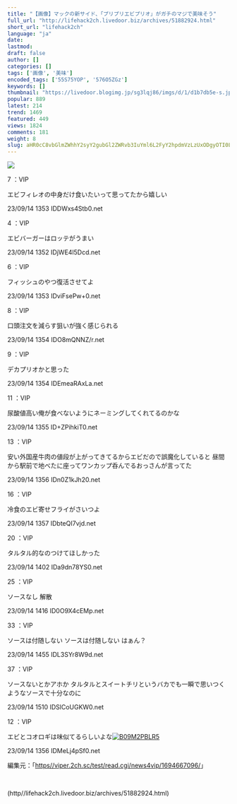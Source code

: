 ```yaml
---
title: "【画像】マックの新サイド、「プリプリエビプリオ」がガチのマジで美味そう"
full_url: "http://lifehack2ch.livedoor.biz/archives/51882924.html"
short_url: "lifehack2ch"
language: "ja"
date: 
lastmod: 
draft: false
author: []
categories: []
tags: ['画像', '美味']
encoded_tags: ['55S75YOP', '576O5ZGz']
keywords: []
thumbnail: "https://livedoor.blogimg.jp/sg3lqj86/imgs/d/1/d1b7db5e-s.jpg"
popular: 889
latest: 214
trend: 1469
featured: 449
views: 1824
comments: 181
weight: 8
slug: aHR0cC8vbGlmZWhhY2syY2gubGl2ZWRvb3IuYml6L2FyY2hpdmVzLzUxODgyOTI0Lmh0bWw=
---
```


![](https://livedoor.blogimg.jp/sg3lqj86/imgs/d/1/d1b7db5e-s.jpg)

<div><p class='t_name'>7 ：VIP</p> <p class='r1'>エビフィレオの中身だけ食いたいって思ってたから嬉しい </p><p>23/09/14 1353 IDDWxs4Stb0.net</p> <p class='t_name'>4 ：VIP</p> <p class='r4'>エビバーガーはロッテがうまい </p><p>23/09/14 1352 IDjWE4l5Dcd.net</p> <p class='t_name'>6 ：VIP</p> <p class='r4'>フィッシュのやつ復活させてよ </p><p>23/09/14 1353 IDviFsePw+0.net</p> <p class='t_name'>8 ：VIP</p> <p class='r4'>口頭注文を減らす狙いが強く感じられる </p><p>23/09/14 1354 IDO8mQNNZ/r.net</p> <p class='t_name'>9 ：VIP</p> <p class='r4'>デカプリオかと思った </p><p>23/09/14 1354 IDEmeaRAxLa.net</p> <p class='t_name'>11 ：VIP</p> <p class='r4'>尿酸値高い俺が食べないようにネーミングしてくれてるのかな </p><p>23/09/14 1355 ID+ZPihkiT0.net</p> <p class='t_name'>13 ：VIP</p> <p class='r4'>安い外国産牛肉の値段が上がってきてるからエビだので誤魔化していると 昼間から駅前で地べたに座ってワンカップ呑んでるおっさんが言ってた </p><p>23/09/14 1356 IDn0Z1kJh20.net</p> <p class='t_name'>16 ：VIP</p> <p class='r4'>冷食のエビ寄せフライがさいつよ </p><p>23/09/14 1357 IDbteQI7vjd.net</p> <p class='t_name'>20 ：VIP</p> <p class='r4'>タルタル的なのつけてほしかった </p><p>23/09/14 1402 IDa9dn78YS0.net</p> <p class='t_name'>25 ：VIP</p> <p class='r4'>ソースなし 解散 </p><p>23/09/14 1416 ID0O9X4cEMp.net</p> <p class='t_name'>33 ：VIP</p> <p class='r4'>ソースは付随しない ソースは付随しない はぁん？ </p><p>23/09/14 1455 IDL3SYr8W9d.net</p> <p class='t_name'>37 ：VIP</p> <p class='r4'>ソースないとかアホか タルタルとスイートチリというバカでも一瞬で思いつくようなソースで十分なのに </p><p>23/09/14 1510 IDSlCoUGKW0.net</p> <p class='t_name'>12 ：VIP</p> <p class='r2'>エビとコオロギは味似てるらしいよな<a href='https//www.amazon.co.jp/dp/B09M2PBLR5/?tag=nishiky24-22' target='_blank'><img src='https//m.media-amazon.com/images/I/51BswYKuzPL._SL500_.jpg' alt='B09M2PBLR5' border='0'></a> </p><p>23/09/14 1356 IDMeLj4pSf0.net</p> <p class='p_url'>編集元：「<a href='https//viper.2ch.sc/test/read.cgi/news4vip/1694667096/' target='_blank'>https//viper.2ch.sc/test/read.cgi/news4vip/1694667096/</a>」</p> <br clear='all'></div>

(http//lifehack2ch.livedoor.biz/archives/51882924.html)
